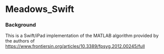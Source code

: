 # Meadows_Swift

### Background
This is a Swift/iPad implementation of the MATLAB algorithm provided by the authors of 
https://www.frontiersin.org/articles/10.3389/fpsyg.2012.00245/full
